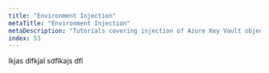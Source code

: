 ```yaml
---
title: "Environment Injection"
metaTitle: "Environment Injection"
metaDescription: "Tutorials covering injection of Azure Key Vault objects as environment variables into containers."
index: 53 
---
```


lkjas dlfkjal sdflkajs dfl